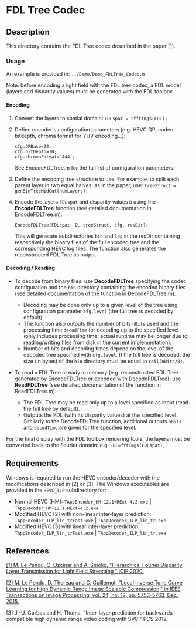 
# FDL Tree Codec

## Description

This directory contains the FDL Tree codec described in the paper [1].

### Usage
An example is provided in: `../Demo/Demo_FDLTree_Codec.m`

Note: before encoding a light field with the FDL tree codec, a FDL model (layers and disparity values) must be generated with the FDL toolbox.

#### Encoding
1. Convert the layers to spatial domain: `FDLspat = ifftImgs(FDL);`

2. Define encoder's configuration parameters (e.g. HEVC QP, codec bitdepth, chroma format for YUV encoding...):
	```
	cfg.QPBase=22;
	cfg.bitDepth=10;
	cfg.chromaFormat='444';
	```
	See EncodeFDLTree.m for the full list of configuration parameters.
	
3. Define the encoding tree structure to use. For example, to split each parent layer in two equal halves, as in the paper, use: `treeStruct = genBinTreeMidCut(numLayers);`

4. Encode the layers `FDLspat` and disparity values `D` using the **EncodeFDLTree** function (see detailed documentation in EncodeFDLTree.m):
	```
	EncodeFDLTree(FDLspat, D, treeStruct, cfg, resDir);
	```
	This will generate subdirectories `bin` and `log` in the resDir containing respectively the binary files of the full encoded tree and the corresponding HEVC log files. The function also generates the reconstructed FDL Tree as output.

#### Decoding / Reading
- To decode from binary files: use **DecodeFDLTree** specifying the codec configuration and the `bin` directory containing the encoded binary files (see detailed documentation of the function in DecodeFDLTree.m).
	- Decoding may be done only up to a given level of the tree using configuration parameter `cfg.level` (the full tree is decoded by default).
	- The function also outputs the number of bits `nBits` used and the processing time `decodTime` for decoding up to the specified level (only includes processing time: actual runtime may be longer due to reading/writing files from disk in the current implementation).
	- Number of bits and decoding times depend on the level of the decoded tree specified with `cfg.level`. If the full tree is decoded, the size (in bytes) of the `bin` directory must be equal to `ceil(nBits/8)`.
		
- To read a FDL Tree already in memory (e.g. reconstructed FDL Tree generated by EncodeFDLTree or decoded with DecodeFDLTree): use **ReadFDLTree** (see detailed documentation of the function in ReadFDLTree.m).
	- The FDL Tree may be read only up to a level specified as input (read the full tree by default).
	- Outputs the FDL (with its disparity values) at the specified level. Similarly to the DecodeFDLTree function, additional outputs `nBits` and `decodTime` are given for the specified level.

For the final display with the FDL toolbox rendering tools, the layers must be converted back to the Fourier domain: e.g. `FDL=fftImgs(FDLspat);`

## Requirements

Windows is required to run the HEVC encoder/decoder with the modifications described in [2] or [3]. The Windows executables are provided in the `HEVC_ILP` subdirectory for:
- Normal HEVC (HM):
`TAppEncoder_HM-12.1+RExt-4.2.exe` | `TAppDecoder_HM-12.1+RExt-4.2.exe`
- Modified HEVC [2] with non-linear inter-layer prediction:
`TAppEncoder_ILP_lin_trFast.exe` | `TAppDecoder_ILP_lin_tr.exe`
- Modified HEVC [3] with linear inter-layer prediction:
`TAppEncoder_ILP_lin_trFast.exe` | `TAppDecoder_ILP_lin_tr.exe`

## References

[\[1\] M. Le Pendu, C. Ozcinar and A. Smolic, "Hierarchical Fourier Disparity Layer Transmission for Light Field Streaming," ICIP 2020.](https://v-sense.scss.tcd.ie/wp-content/uploads/2020/05/FDL_Stream_final.pdf)

[\[2\] M. Le Pendu, D. Thoreau and C. Guillemot, "Local Inverse Tone Curve Learning for High Dynamic Range Image Scalable Compression," in IEEE Transactions on Image Processing, vol. 24, no. 12, pp. 5753-5763, Dec. 2015.](https://hal.inria.fr/hal-01204722/document)

\[3\] J.-U. Garbas and H. Thoma, "Inter-layer prediction for backwards compatible high dynamic range video coding with SVC," PCS 2012.
